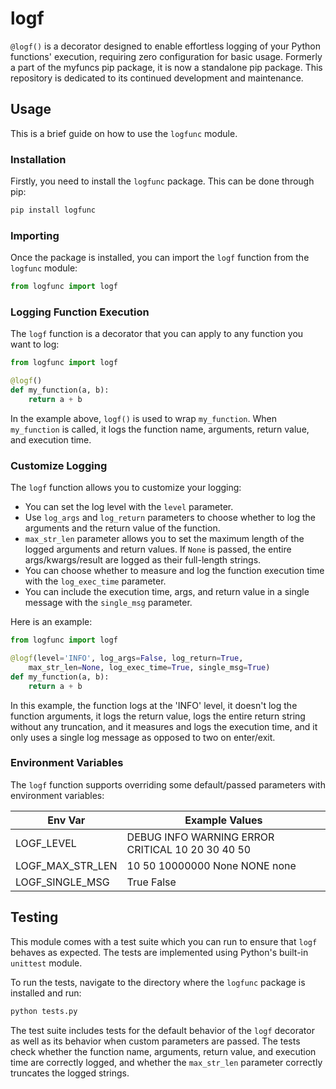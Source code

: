 # logf

`@logf()` is a decorator designed to enable effortless logging of your Python functions' execution, requiring zero configuration for basic usage. Formerly a part of the myfuncs pip package, it is now a standalone pip package. This repository is dedicated to its continued development and maintenance.

## Usage

This is a brief guide on how to use the `logfunc` module.

### Installation

Firstly, you need to install the `logfunc` package. This can be done through pip:

```sh
pip install logfunc
```

### Importing

Once the package is installed, you can import the `logf` function from the `logfunc` module:

```python
from logfunc import logf
```

### Logging Function Execution

The `logf` function is a decorator that you can apply to any function you want to log:

```python
from logfunc import logf

@logf()
def my_function(a, b):
    return a + b
```

In the example above, `logf()` is used to wrap `my_function`. When `my_function` is called, it logs the function name, arguments, return value, and execution time.

### Customize Logging

The `logf` function allows you to customize your logging:

- You can set the log level with the `level` parameter.
- Use `log_args` and `log_return` parameters to choose whether to log the arguments and the return value of the function.
- `max_str_len` parameter allows you to set the maximum length of the logged arguments and return values. If `None` is passed, the entire args/kwargs/result are logged as their full-length strings.
- You can choose whether to measure and log the function execution time with the `log_exec_time` parameter.
- You can include the execution time, args, and return value in a single message with the `single_msg` parameter.

Here is an example:

```python
from logfunc import logf

@logf(level='INFO', log_args=False, log_return=True,
    max_str_len=None, log_exec_time=True, single_msg=True)
def my_function(a, b):
    return a + b
```

In this example, the function logs at the 'INFO' level, it doesn't log the function arguments, it logs the return value, logs the entire return string without any truncation, and it measures and logs the execution time, and it only uses a single log message as opposed to two on enter/exit.

### Environment Variables

The `logf` function supports overriding some default/passed parameters with environment variables:

| Env Var          | Example Values       |
|------------------|-------------|
| LOGF_LEVEL       | DEBUG INFO WARNING ERROR CRITICAL 10 20 30 40 50|
| LOGF_MAX_STR_LEN | 10 50 10000000 None NONE none |
| LOGF_SINGLE_MSG  | True False


## Testing

This module comes with a test suite which you can run to ensure that `logf` behaves as expected. The tests are implemented using Python's built-in `unittest` module.

To run the tests, navigate to the directory where the `logfunc` package is installed and run:

```sh
python tests.py
```

The test suite includes tests for the default behavior of the `logf` decorator as well as its behavior when custom parameters are passed. The tests check whether the function name, arguments, return value, and execution time are correctly logged, and whether the `max_str_len` parameter correctly truncates the logged strings.
